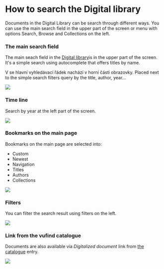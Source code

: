 # How to search the Digital library
Documents in the Digital Library can be search through different ways. You can use the main search field in the upper part of the screen or menu with options Search, Browse and Collections on the left.

### The main search field 

The main seach field in the <a class="external" href="http://kramerius.mzk.cz/" target="_blank">Digital library</a>is in the upper part of the screen. It's a simple search using autocomplete that offers titles by name.

V  se hlavní vyhledávací řádek nachází v horní části obrazovky.
Placed next to the simple search filters query by the title, author, year...

![](/images/help/jakHledat/jednoducheHledani.png)

### Time line
Search by year at the left part of the screen.

![](/images/help/jakHledat/casovaOsa.png)

### Bookmarks on the main page
Bookmarks on the main page are selected into:

* Custom
* Newest
* Navigation
* Titles
* Authors
* Collections

![](/images/help/jakHledat/zalozky.png)

### Filters
You can filter the search result using filters on the left.

![](/images/help/jakHledat/filtry.png)

### Link from the vufind catalogue
Documents are also available via *Digitalized document* link from <a class="external" href="https://vufind.mzk.cz/" target="_blank">the catalogue</a> entry.

![](/images/help/jakHledat/katalog.png)
